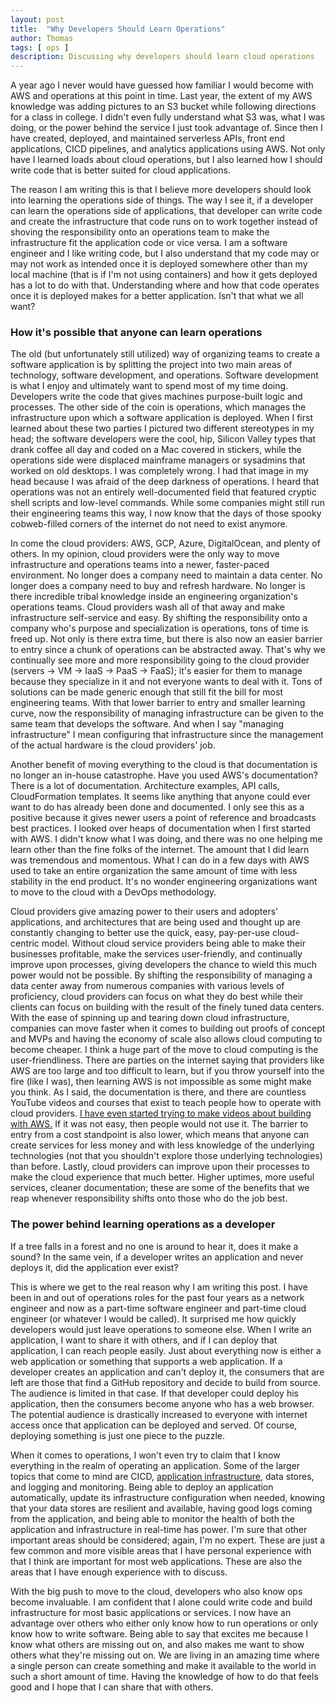 ```yaml
---
layout: post
title:  "Why Developers Should Learn Operations"
author: Thomas
tags: [ ops ]
description: Discussing why developers should learn cloud operations
---
```


A year ago I never would have guessed how familiar I would become with AWS and operations at this point in time.
Last year, the extent of my AWS knowledge was adding pictures to an S3 bucket while following directions for a class in college.
I didn't even fully understand what S3 was, what I was doing, or the power behind the service I just took advantage of.
Since then I have created, deployed, and maintained serverless APIs, front end applications, CICD pipelines, and analytics applications using AWS.
Not only have I learned loads about cloud operations, but I also learned how I should write code that is better suited for cloud applications.

The reason I am writing this is that I believe more developers should look into learning the operations side of things.
The way I see it, if a developer can learn the operations side of applications, that developer can write code and create the infrastructure that code runs on to work together instead of shoving the responsibility onto an operations team to make the infrastructure fit the application code or vice versa.
I am a software engineer and I like writing code, but I also understand that my code may or may not work as intended once it is deployed somewhere other than my local machine (that is if I'm not using containers) and how it gets deployed has a lot to do with that.
Understanding where and how that code operates once it is deployed makes for a better application.
Isn't that what we all want?

### How it's possible that anyone can learn operations

The old (but unfortunately still utilized) way of organizing teams to create a software application is by splitting the project into two main areas of technology, software development, and operations.
Software development is what I enjoy and ultimately want to spend most of my time doing.
Developers write the code that gives machines purpose-built logic and processes.
The other side of the coin is operations, which manages the infrastructure upon which a software application is deployed.
When I first learned about these two parties I pictured two different stereotypes in my head; the software developers were the cool, hip, Silicon Valley types that drank coffee all day and coded on a Mac covered in stickers, while the operations side were displaced mainframe managers or sysadmins that worked on old desktops.
I was completely wrong.
I had that image in my head because I was afraid of the deep darkness of operations.
I heard that operations was not an entirely well-documented field that featured cryptic shell scripts and low-level commands.
While some companies might still run their engineering teams this way, I now know that the days of those spooky cobweb-filled corners of the internet do not need to exist anymore.

In come the cloud providers: AWS, GCP, Azure, DigitalOcean, and plenty of others.
In my opinion, cloud providers were the only way to move infrastructure and operations teams into a newer, faster-paced environment.
No longer does a company need to maintain a data center.
No longer does a company need to buy and refresh hardware.
No longer is there incredible tribal knowledge inside an engineering organization's operations teams.
Cloud providers wash all of that away and make infrastructure self-service and easy.
By shifting the responsibility onto a company who's purpose and specialization is operations, tons of time is freed up.
Not only is there extra time, but there is also now an easier barrier to entry since a chunk of operations can be abstracted away.
That's why we continually see more and more responsibility going to the cloud provider (servers -> VM -> IaaS -> PaaS -> FaaS); it's easier for them to manage because they specialize in it and not everyone wants to deal with it.
Tons of solutions can be made generic enough that still fit the bill for most engineering teams.
With that lower barrier to entry and smaller learning curve, now the responsibility of managing infrastructure can be given to the same team that develops the software.
And when I say "managing infrastructure" I mean configuring that infrastructure since the management of the actual hardware is the cloud providers' job.

Another benefit of moving everything to the cloud is that documentation is no longer an in-house catastrophe.
Have you used AWS's documentation?
There is a lot of documentation.
Architecture examples, API calls, CloudFormation templates.
It seems like anything that anyone could ever want to do has already been done and documented.
I only see this as a positive because it gives newer users a point of reference and broadcasts best practices.
I looked over heaps of documentation when I first started with AWS.
I didn't know what I was doing, and there was no one helping me learn other than the fine folks of the internet.
The amount that I did learn was tremendous and momentous.
What I can do in a few days with AWS used to take an entire organization the same amount of time with less stability in the end product.
It's no wonder engineering organizations want to move to the cloud with a DevOps methodology.

Cloud providers give amazing power to their users and adopters' applications, and architectures that are being used and thought up are constantly changing to better use the quick, easy, pay-per-use cloud-centric model.
Without cloud service providers being able to make their businesses profitable, make the services user-friendly, and continually improve upon processes, giving developers the chance to wield this much power would not be possible.
By shifting the responsibility of managing a data center away from numerous companies with various levels of proficiency, cloud providers can focus on what they do best while their clients can focus on building with the result of the finely tuned data centers.
With the ease of spinning up and tearing down cloud infrastructure, companies can move faster when it comes to building out proofs of concept and MVPs and having the economy of scale also allows cloud computing to become cheaper.
I think a huge part of the move to cloud computing is the user-friendliness.
There are parties on the internet saying that providers like AWS are too large and too difficult to learn, but if you throw yourself into the fire (like I was), then learning AWS is not impossible as some might make you think.
As I said, the documentation is there, and there are countless YouTube videos and courses that exist to teach people how to operate with cloud providers.
[I have even started trying to make videos about building with AWS.](https://www.youtube.com/channel/UCabgFZa__PTUWU5pIDvsk3Q)
If it was not easy, then people would not use it.
The barrier to entry from a cost standpoint is also lower, which means that anyone can create services for less money and with less knowledge of the underlying technologies (not that you shouldn't explore those underlying technologies) than before.
Lastly, cloud providers can improve upon their processes to make the cloud experience that much better.
Higher uptimes, more useful services, cleaner documentation; these are some of the benefits that we reap whenever responsibility shifts onto those who do the job best.

### The power behind learning operations as a developer

If a tree falls in a forest and no one is around to hear it, does it make a sound?
In the same vein, if a developer writes an application and never deploys it, did the application ever exist?

This is where we get to the real reason why I am writing this post.
I have been in and out of operations roles for the past four years as a network engineer and now as a part-time software engineer and part-time cloud engineer (or whatever I would be called).
It surprised me how quickly developers would just leave operations to someone else.
When I write an application, I want to share it with others, and if I can deploy that application, I can reach people easily.
Just about everything now is either a web application or something that supports a web application.
If a developer creates an application and can't deploy it, the consumers that are left are those that find a GitHub repository and decide to build from source.
The audience is limited in that case.
If that developer could deploy his application, then the consumers become anyone who has a web browser.
The potential audience is drastically increased to everyone with internet access once that application can be deployed and served.
Of course, deploying something is just one piece to the puzzle.

When it comes to operations, I won't even try to claim that I know everything in the realm of operating an application.
Some of the larger topics that come to mind are CICD, [application infrastructure](https://thomasstep.dev/blog/cloudformation-for-serverless-api-development), data stores, and logging and monitoring.
Being able to deploy an application automatically, update its infrastructure configuration when needed, knowing that your data stores are resilient and available, having good logs coming from the application, and being able to monitor the health of both the application and infrastructure in real-time has power.
I'm sure that other important areas should be considered; again, I'm no expert.
These are just a few common and more visible areas that I have personal experience with that I think are important for most web applications.
These are also the areas that I have enough experience with to discuss.

With the big push to move to the cloud, developers who also know ops become invaluable.
I am confident that I alone could write code and build infrastructure for most basic applications or services.
I now have an advantage over others who either only know how to run operations or only know how to write software.
Being able to say that excites me because I know what others are missing out on, and also makes me want to show others what they're missing out on.
We are living in an amazing time where a single person can create something and make it available to the world in such a short amount of time.
Having the knowledge of how to do that feels good and I hope that I can share that with others.
